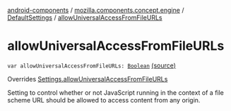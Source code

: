 [android-components](../../index.md) / [mozilla.components.concept.engine](../index.md) / [DefaultSettings](index.md) / [allowUniversalAccessFromFileURLs](./allow-universal-access-from-file-u-r-ls.md)

# allowUniversalAccessFromFileURLs

`var allowUniversalAccessFromFileURLs: `[`Boolean`](https://kotlinlang.org/api/latest/jvm/stdlib/kotlin/-boolean/index.html) [(source)](https://github.com/mozilla-mobile/android-components/blob/master/components/concept/engine/src/main/java/mozilla/components/concept/engine/Settings.kt#L153)

Overrides [Settings.allowUniversalAccessFromFileURLs](../-settings/allow-universal-access-from-file-u-r-ls.md)

Setting to control whether or not JavaScript running in the context of a file scheme URL
should be allowed to access content from any origin.

